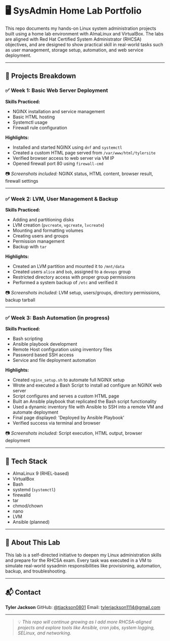 # 🖥️ SysAdmin Home Lab Portfolio

This repo documents my hands-on Linux system administration projects built using a home lab environment with AlmaLinux and VirtualBox. The labs are aligned with Red Hat Certified System Administrator (RHCSA) objectives, and are designed to show practical skill in real-world tasks such as user management, storage setup, automation, and web service deployment.

---

## 📁 Projects Breakdown

### ✅ Week 1: Basic Web Server Deployment
**Skills Practiced:** 
- NGINX installation and service management 
- Basic HTML hosting 
- Systemctl usage 
- Firewall rule configuration

**Highlights:** 
- Installed and started NGINX using `dnf` and `systemctl`
- Created a custom HTML page served from `/var/www/html/tylersite`
- Verified browser access to web server via VM IP
- Opened firewall port 80 using `firewall-cmd`

📷 *Screenshots included:* NGINX status, HTML content, browser result, firewall settings

---

### ✅ Week 2: LVM, User Management & Backup
**Skills Practiced:** 
- Adding and partitioning disks 
- LVM creation (`pvcreate`, `vgcreate`, `lvcreate`) 
- Mounting and formatting volumes 
- Creating users and groups 
- Permission management 
- Backup with `tar`

**Highlights:** 
- Created an LVM partition and mounted it to `/mnt/data`
- Created users `alice` and `bob`, assigned to a `devops` group
- Restricted directory access with proper group permissions
- Performed a system backup of `/etc` and verified it

📷 *Screenshots included:* LVM setup, users/groups, directory permissions, backup tarball

---

### ✅ Week 3: Bash Automation (in progress)
**Skills Practiced:** 
- Bash scripting
- Ansible playbook development
- Remote Host configuration using inventory files
- Password based SSH access
- Service and file deployment automation

**Highlights:** 
- Created `nginx_setup.sh` to automate full NGINX setup
- Wrote and executed a Bash Script to install ad configure an NGINX web server 
- Script configures and serves a custom HTML page
- Built an Ansible playbook that replicated the Bash script functionality
- Used a dynamic inventory file with Ansible to SSH into a remote VM and automate deployment
- Final page displayed: 'Deployed by Ansible Playbook' 
- Verified success via terminal and browser

📷 *Screenshots included:* Script execution, HTML output, browser deployment

---

## 🚀 Tech Stack

- AlmaLinux 9 (RHEL-based)
- VirtualBox
- Bash
- systemd (`systemctl`)
- firewalld
- tar
- chmod/chown
- nano
- LVM
- Ansible (planned)

---

## 📌 About This Lab

This lab is a self-directed initiative to deepen my Linux administration skills and prepare for the RHCSA exam. Every task was executed in a VM to simulate real-world sysadmin responsibilities like provisioning, automation, backup, and troubleshooting.

---

## 📬 Contact

**Tyler Jackson** 
GitHub: [@tjackson0801](https://github.com/tjackson0801) 
Email: tylerjackson1114@gmail.com 

---

> 💡 *This repo will continue growing as I add more RHCSA-aligned projects and explore tools like Ansible, cron jobs, system logging, SELinux, and networking.*
